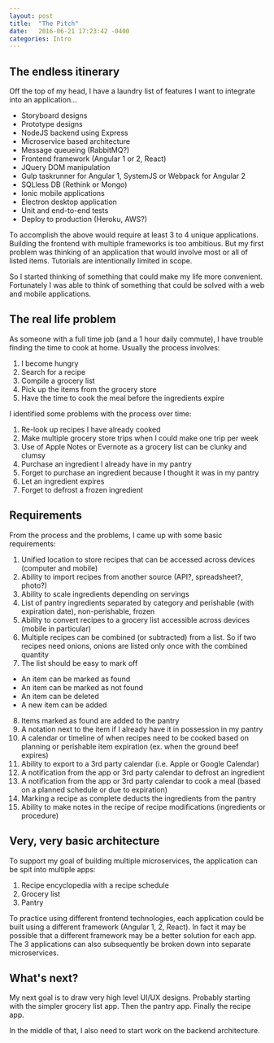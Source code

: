 ```yaml
---
layout: post
title:  "The Pitch"
date:   2016-06-21 17:23:42 -0400
categories: Intro
---
```

## The endless itinerary
Off the top of my head, I have a laundry list of features I want to integrate
into an application...

* Storyboard designs
* Prototype designs
* NodeJS backend using Express
* Microservice based architecture
* Message queueing (RabbitMQ?)
* Frontend framework (Angular 1 or 2, React)
* JQuery DOM manipulation
* Gulp taskrunner for Angular 1, SystemJS or Webpack for Angular 2
* SQLless DB (Rethink or Mongo)
* Ionic mobile applications
* Electron desktop application
* Unit and end-to-end tests
* Deploy to production (Heroku, AWS?)

To accomplish the above would require at least 3 to 4 unique
applications. Building the frontend with multiple frameworks is too ambitious.
But my first problem was thinking of an application that would involve most or
all of listed items. Tutorials are intentionally limited in scope.

So I started thinking of something that could make my life more convenient.
Fortunately I was able to think of something that could be solved with a web
and mobile applications.

## The real life problem
As someone with a full time job (and a 1 hour daily commute), I have trouble
finding the time to cook at home. Usually the process involves:

1. I become hungry
2. Search for a recipe
3. Compile a grocery list
4. Pick up the items from the grocery store
5. Have the time to cook the meal before the ingredients expire

I identified some problems with the process over time:

1. Re-look up recipes I have already cooked
2. Make multiple grocery store trips when I could make one trip per week
3. Use of Apple Notes or Evernote as a grocery list can be clunky and clumsy
4. Purchase an ingredient I already have in my pantry
5. Forget to purchase an ingredient because I thought it was in my pantry
6. Let an ingredient expires
7. Forget to defrost a frozen ingredient

## Requirements
From the process and the problems, I came up with some basic requirements:

1. Unified location to store recipes that can be accessed across devices
(computer and mobile)
2. Ability to import recipes from another source (API?, spreadsheet?, photo?)
3. Ability to scale ingredients depending on servings
4. List of pantry ingredients separated by category and perishable (with
  expiration date), non-perishable, frozen
5. Ability to convert recipes to a grocery list accessible across devices
(mobile in particular)
6. Multiple recipes can be combined (or subtracted) from a list. So if two
recipes need onions, onions are listed only once with the combined quantity
7. The list should be easy to mark off
  * An item can be marked as found
  * An item can be marked as not found
  * An item can be deleted
  * A new item can be added
8. Items marked as found are added to the pantry
9. A notation next to the item if I already have it in possession in my pantry
10. A calendar or timeline of when recipes need to be cooked based on planning
or perishable item expiration (ex. when the ground beef expires)
11. Ability to export to a 3rd party calendar (i.e. Apple or Google Calendar)
12. A notification from the app or 3rd party calendar to defrost an ingredient
13. A notification from the app or 3rd party calendar to cook a meal (based on
  a planned schedule or due to expiration)
14. Marking a recipe as complete deducts the ingredients from the pantry
15. Ability to make notes in the recipe of recipe modifications (ingredients or
  procedure)

## Very, very basic architecture
To support my goal of building multiple microservices, the application can
be spit into multiple apps:

1. Recipe encyclopedia with a recipe schedule
2. Grocery list
3. Pantry

To practice using different frontend technologies, each application could be
built using a different framework (Angular 1, 2, React). In fact it may be
possible that a different framework may be a better solution for each app.
The 3 applications can also subsequently be broken down into separate
microservices.

## What's next?
My next goal is to draw very high level UI/UX designs. Probably starting with
the simpler grocery list app. Then the pantry app. Finally the recipe app.

In the middle of that, I also need to start work on the backend architecture.
